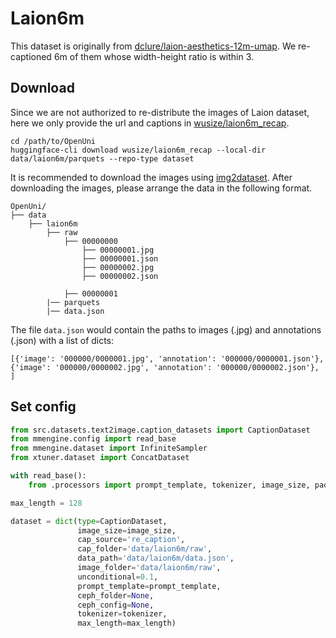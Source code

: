 
# Laion6m

This dataset is originally from [dclure/laion-aesthetics-12m-umap](https://huggingface.co/datasets/dclure/laion-aesthetics-12m-umap).
We re-captioned 6m of them whose width-height ratio is within 3.

## Download
Since we are not authorized to re-distribute the images of Laion dataset, here we only provide the url and captions
in [wusize/laion6m_recap](https://huggingface.co/datasets/wusize/laion6m_recap).
```shell
cd /path/to/OpenUni
huggingface-cli download wusize/laion6m_recap --local-dir data/laion6m/parquets --repo-type dataset
```
It is recommended to download the images using [img2dataset](https://github.com/rom1504/img2dataset). After downloading
the images, please arrange the data in the following format.

```text
OpenUni/
├── data
    ├── laion6m
        ├── raw
            ├── 00000000
                ├── 00000001.jpg
                ├── 00000001.json
                ├── 00000002.jpg
                ├── 00000002.json
            
            ├── 00000001
        |── parquets
        |── data.json
```

The file `data.json` would contain the paths to images (.jpg) and annotations (.json) with a list of dicts:

```
[{'image': '000000/0000001.jpg', 'annotation': '000000/0000001.json'},
{'image': '000000/0000002.jpg', 'annotation': '000000/0000002.json'},
]
```

## Set config

```python
from src.datasets.text2image.caption_datasets import CaptionDataset
from mmengine.config import read_base
from mmengine.dataset import InfiniteSampler
from xtuner.dataset import ConcatDataset

with read_base():
    from .processors import prompt_template, tokenizer, image_size, pad_index

max_length = 128

dataset = dict(type=CaptionDataset,
               image_size=image_size,
               cap_source='re_caption',
               cap_folder='data/laion6m/raw',
               data_path='data/laion6m/data.json',
               image_folder='data/laion6m/raw',
               unconditional=0.1,
               prompt_template=prompt_template,
               ceph_folder=None,
               ceph_config=None,
               tokenizer=tokenizer,
               max_length=max_length)
```